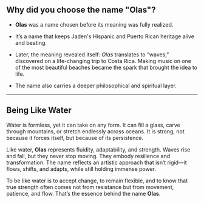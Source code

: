 ## Why did you choose the name "Olas"?

- **Olas** was a name chosen before its meaning was fully realized.  

- It’s a name that keeps Jaden's Hispanic and Puerto Rican heritage alive and beating.  

- Later, the meaning revealed itself: *Olas* translates to “waves,” discovered on a life-changing trip to Costa Rica. Making music on one of the most beautiful beaches became the spark that brought the idea to life.  

- The name also carries a deeper philosophical and spiritual layer.  

---

## Being Like Water  

Water is formless, yet it can take on any form. It can fill a glass, carve through mountains, or stretch endlessly across oceans. It is strong, not because it forces itself, but because of its persistence.  

Like water, **Olas** represents fluidity, adaptability, and strength. Waves rise and fall, but they never stop moving. They embody resilience and transformation. The name reflects an artistic approach that isn’t rigid—it flows, shifts, and adapts, while still holding immense power.  

To be like water is to accept change, to remain flexible, and to know that true strength often comes not from resistance but from movement, patience, and flow. That’s the essence behind the name **Olas**.  
